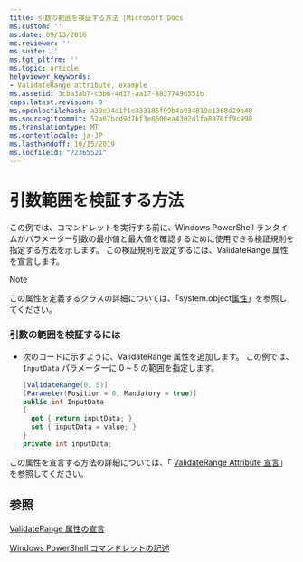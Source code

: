 ```yaml
---
title: 引数の範囲を検証する方法 |Microsoft Docs
ms.custom: ''
ms.date: 09/13/2016
ms.reviewer: ''
ms.suite: ''
ms.tgt_pltfrm: ''
ms.topic: article
helpviewer_keywords:
- ValidateRange attribute, example
ms.assetid: 3cba3ab7-c3b6-4d17-aa17-88377496551b
caps.latest.revision: 9
ms.openlocfilehash: a39e34d1f1c333185f09b4a934819e1368d29a48
ms.sourcegitcommit: 52a67bcd9d7bf3e8600ea4302d1fa8970ff9c998
ms.translationtype: MT
ms.contentlocale: ja-JP
ms.lasthandoff: 10/15/2019
ms.locfileid: "72365521"
---
```

# <a name="how-to-validate-an-argument-range"></a>引数範囲を検証する方法

この例では、コマンドレットを実行する前に、Windows PowerShell ランタイムがパラメーター引数の最小値と最大値を確認するために使用できる検証規則を指定する方法を示します。 この検証規則を設定するには、ValidateRange 属性を宣言します。

> [!NOTE]
> この属性を定義するクラスの詳細については、「system.object[属性](/dotnet/api/System.Management.Automation.ValidateRangeAttribute)」を参照してください。

### <a name="to-validate-an-argument-range"></a>引数の範囲を検証するには

- 次のコードに示すように、ValidateRange 属性を追加します。 この例では、`InputData` パラメーターに 0 ~ 5 の範囲を指定します。

    ```csharp
    [ValidateRange(0, 5)]
    [Parameter(Position = 0, Mandatory = true)]
    public int InputData
    {
      get { return inputData; }
      set { inputData = value; }
    }
    private int inputData;
    ```

この属性を宣言する方法の詳細については、「 [ValidateRange Attribute 宣言](./validaterange-attribute-declaration.md)」を参照してください。

## <a name="see-also"></a>参照

[ValidateRange 属性の宣言](./validaterange-attribute-declaration.md)

[Windows PowerShell コマンドレットの記述](./writing-a-windows-powershell-cmdlet.md)
